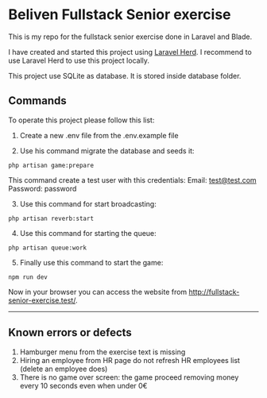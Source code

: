 # Beliven Fullstack Senior exercise

This is my repo for the fullstack senior exercise done in Laravel and Blade.

I have created and started this project using [Laravel Herd](https://herd.laravel.com/). I recommend to use Laravel Herd to use this project locally.

This project use SQLite as database. It is stored inside database folder.

## Commands
To operate this project please follow this list:

1. Create a new .env file from the .env.example file

2. Use his command migrate the database and seeds it:
````
php artisan game:prepare
````

This command create a test user with this credentials:
Email: test@test.com
Password: password

3. Use this command for start broadcasting:
````
php artisan reverb:start
````

4. Use this command for starting the queue:
````
php artisan queue:work
````

5. Finally use this command to start the game:
````
npm run dev
````

Now in your browser you can access the website from http://fullstack-senior-exercise.test/.

___
## Known errors or defects
1. Hamburger menu from the exercise text is missing
2. Hiring an employee from HR page do not refresh HR employees list (delete an employee does)
3. There is no game over screen: the game proceed removing money every 10 seconds even when under 0€
